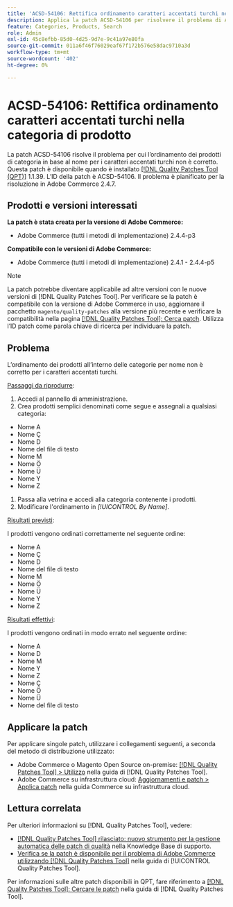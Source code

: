 ```yaml
---
title: 'ACSD-54106: Rettifica ordinamento caratteri accentati turchi nella categoria di prodotto'
description: Applica la patch ACSD-54106 per risolvere il problema di Adobe Commerce per cui l’ordinamento dei prodotti di categoria in base al nome per i caratteri accentati turchi non è corretto.
feature: Categories, Products, Search
role: Admin
exl-id: 45c8efbb-85d0-4d25-9d7e-9c41a97e80fa
source-git-commit: 011a6f46f76029eaf67f172b576e58dac9710a3d
workflow-type: tm+mt
source-wordcount: '402'
ht-degree: 0%

---
```


# ACSD-54106: Rettifica ordinamento caratteri accentati turchi nella categoria di prodotto

La patch ACSD-54106 risolve il problema per cui l’ordinamento dei prodotti di categoria in base al nome per i caratteri accentati turchi non è corretto. Questa patch è disponibile quando è installato [[!DNL Quality Patches Tool (QPT)]](https://experienceleague.adobe.com/en/docs/commerce-operations/tools/quality-patches-tool/quality-patches-tool-to-self-serve-quality-patches) 1.1.39. L’ID della patch è ACSD-54106. Il problema è pianificato per la risoluzione in Adobe Commerce 2.4.7.

## Prodotti e versioni interessati

**La patch è stata creata per la versione di Adobe Commerce:**

* Adobe Commerce (tutti i metodi di implementazione) 2.4.4-p3

**Compatibile con le versioni di Adobe Commerce:**

* Adobe Commerce (tutti i metodi di implementazione) 2.4.1 - 2.4.4-p5

>[!NOTE]
>
>La patch potrebbe diventare applicabile ad altre versioni con le nuove versioni di [!DNL Quality Patches Tool]. Per verificare se la patch è compatibile con la versione di Adobe Commerce in uso, aggiornare il pacchetto `magento/quality-patches` alla versione più recente e verificare la compatibilità nella pagina [[!DNL Quality Patches Tool]: Cerca patch](https://experienceleague.adobe.com/tools/commerce-quality-patches/index.html). Utilizza l’ID patch come parola chiave di ricerca per individuare la patch.

## Problema

L’ordinamento dei prodotti all’interno delle categorie per nome non è corretto per i caratteri accentati turchi.

<u>Passaggi da riprodurre</u>:

1. Accedi al pannello di amministrazione.
1. Crea prodotti semplici denominati come segue e assegnali a qualsiasi categoria:

* Nome A
* Nome Ç
* Nome D
* Nome del file di testo
* Nome M
* Nome Ö
* Nome Ü
* Nome Y
* Nome Z

1. Passa alla vetrina e accedi alla categoria contenente i prodotti.
1. Modificare l&#39;ordinamento in *[!UICONTROL By Name]*.

<u>Risultati previsti</u>:

I prodotti vengono ordinati correttamente nel seguente ordine:

* Nome A
* Nome Ç
* Nome D
* Nome del file di testo
* Nome M
* Nome Ö
* Nome Ü
* Nome Y
* Nome Z

<u>Risultati effettivi</u>:

I prodotti vengono ordinati in modo errato nel seguente ordine:

* Nome A
* Nome D
* Nome M
* Nome Y
* Nome Z
* Nome Ç
* Nome Ö
* Nome Ü
* Nome del file di testo

## Applicare la patch

Per applicare singole patch, utilizzare i collegamenti seguenti, a seconda del metodo di distribuzione utilizzato:

* Adobe Commerce o Magento Open Source on-premise: [[!DNL Quality Patches Tool] > Utilizzo](/help/tools/quality-patches-tool/usage.md) nella guida di [!DNL Quality Patches Tool].
* Adobe Commerce su infrastruttura cloud: [Aggiornamenti e patch > Applica patch](https://experienceleague.adobe.com/docs/commerce-cloud-service/user-guide/develop/upgrade/apply-patches.html) nella guida Commerce su infrastruttura cloud.

## Lettura correlata

Per ulteriori informazioni su [!DNL Quality Patches Tool], vedere:

* [[!DNL Quality Patches Tool] rilasciato: nuovo strumento per la gestione automatica delle patch di qualità](https://experienceleague.adobe.com/en/docs/commerce-operations/tools/quality-patches-tool/quality-patches-tool-to-self-serve-quality-patches) nella Knowledge Base di supporto.
* [Verifica se la patch è disponibile per il problema di Adobe Commerce utilizzando  [!DNL Quality Patches Tool]](/help/tools/quality-patches-tool/patches-available-in-qpt/check-patch-for-magento-issue-with-magento-quality-patches.md) nella guida di [!UICONTROL Quality Patches Tool].


Per informazioni sulle altre patch disponibili in QPT, fare riferimento a [[!DNL Quality Patches Tool]: Cercare le patch](https://experienceleague.adobe.com/tools/commerce-quality-patches/index.html) nella guida di [!DNL Quality Patches Tool].

